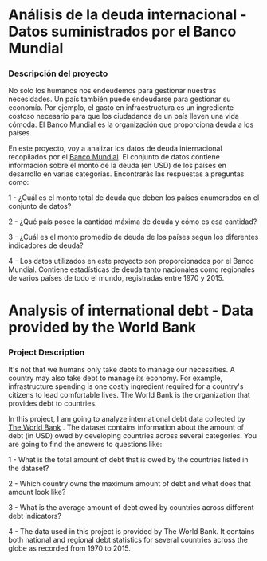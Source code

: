 # Análisis de la deuda internacional - Datos suministrados por el Banco Mundial

### Descripción del proyecto

No solo los humanos nos endeudemos para gestionar nuestras necesidades. Un país también puede endeudarse para gestionar su economía. Por ejemplo, el gasto en infraestructura es un ingrediente costoso necesario para que los ciudadanos de un país lleven una vida cómoda. El Banco Mundial es la organización que proporciona deuda a los países.

En este proyecto, voy a analizar los datos de deuda internacional recopilados por el [Banco Mundial](https://www.worldbank.org/en/home). El conjunto de datos contiene información sobre el monto de la deuda (en USD) de los países en desarrollo en varias categorías. Encontrarás las respuestas a preguntas como:

1 - ¿Cuál es el monto total de deuda que deben los países enumerados en el conjunto de datos?

2 - ¿Qué país posee la cantidad máxima de deuda y cómo es esa cantidad?

3 - ¿Cuál es el monto promedio de deuda de los países según los diferentes indicadores de deuda?

4 - Los datos utilizados en este proyecto son proporcionados por el Banco Mundial. Contiene estadísticas de deuda tanto nacionales como regionales de varios países de todo el mundo, registradas entre 1970 y 2015.


# Analysis of international debt - Data provided by the World Bank

### Project Description

It's not that we humans only take debts to manage our necessities. A country may also take debt to manage its economy. For example, infrastructure spending is one costly ingredient required for a country's citizens to lead comfortable lives. The World Bank is the organization that provides debt to countries.

In this project, I am going to analyze international debt data collected by [The World Bank](https://www.worldbank.org/en/home) . The dataset contains information about the amount of debt (in USD) owed by developing countries across several categories. You are going to find the answers to questions like:

1 - What is the total amount of debt that is owed by the countries listed in the dataset?

2 - Which country owns the maximum amount of debt and what does that amount look like?

3 - What is the average amount of debt owed by countries across different debt indicators?

4 - The data used in this project is provided by The World Bank. It contains both national and regional debt statistics for several countries across the globe as recorded from 1970 to 2015.

